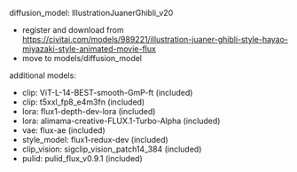 diffusion_model: IllustrationJuanerGhibli_v20
- register and download from https://civitai.com/models/989221/illustration-juaner-ghibli-style-hayao-miyazaki-style-animated-movie-flux
- move to models/diffusion_model

additional models:
- clip: ViT-L-14-BEST-smooth-GmP-ft (included)
- clip: t5xxl_fp8_e4m3fn (included)
- lora: flux1-depth-dev-lora (included)
- lora: alimama-creative-FLUX.1-Turbo-Alpha (included)
- vae: flux-ae (included)
- style_model: flux1-redux-dev (included)
- clip_vision: sigclip_vision_patch14_384 (included)
- pulid: pulid_flux_v0.9.1 (included)
